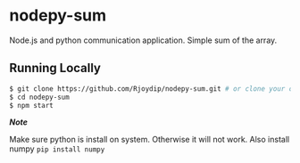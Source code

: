 # nodepy-sum
Node.js and python communication application. Simple sum of the array.

## Running Locally

```sh
$ git clone https://github.com/Rjoydip/nodepy-sum.git # or clone your own fork
$ cd nodepy-sum
$ npm start
```

***Note***

Make sure python is install on system. Otherwise it will not work.
Also install numpy `pip install numpy`
